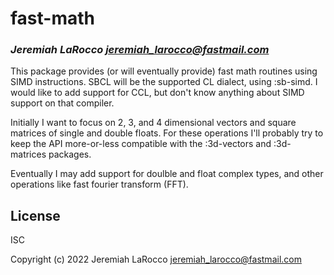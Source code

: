 # fast-math

### _Jeremiah LaRocco <jeremiah_larocco@fastmail.com>_

This package provides (or will eventually provide) fast math routines using SIMD
instructions.  SBCL will be the supported CL dialect, using :sb-simd. I would
like to add support for CCL, but don't know anything about SIMD support on that
compiler.

Initially I want to focus on 2, 3, and 4 dimensional vectors and square matrices
of single and double floats.  For these operations I'll probably try to keep the
API more-or-less compatible with the :3d-vectors and :3d-matrices packages.

Eventually I may add support for doulble and float complex types, and other
operations like fast fourier transform (FFT).

## License

ISC

Copyright (c) 2022 Jeremiah LaRocco <jeremiah_larocco@fastmail.com>


